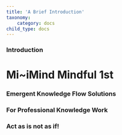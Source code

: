 ```yaml
---
title: 'A Brief Introduction'
taxonomy:
    category: docs
child_type: docs
---
```


### Introduction

# Mi~iMind Mindful 1st

### Emergent Knowledge Flow Solutions
### For Professional Knowledge Work
### Act as is not as if!

